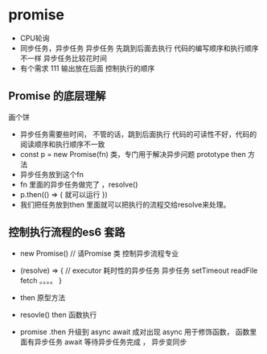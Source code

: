 # promise 

- CPU轮询
- 同步任务，异步任务 
  异步任务 
  先跳到后面去执行
  代码的编写顺序和执行顺序不一样 
  异步任务比较花时间
- 有个需求
  111  输出放在后面
  控制执行的顺序 

## Promise 的底层理解
画个饼 
- 异步任务需要些时间， 不管的话，跳到后面执行
  代码的可读性不好，代码的阅读顺序和执行顺序不一致 
- const p = new Promise(fn)
  类，专门用于解决异步问题 
  prototype  then 方法 
- 异步任务放到这个fn 
- fn 里面的异步任务做完了 ，resolve()
- p.then(() => {
   就可以运行
}) 
- 我们把任务放到then 里面就可以把执行的流程交给resolve来处理。

## **控制执行流程**的es6 套路
  - new Promise() // 请Promise 类  控制异步流程专业
  - (resolve) => { // executor 耗时性的异步任务
     异步任务 setTimeout readFile fetch 。。。。
  }
  - then 原型方法
  - resovle()  then 函数执行 

- promise .then 升级到 async await  成对出现
  async 用于修饰函数， 函数里面有异步任务
  await 等待异步任务完成 ， 异步变同步 
  
